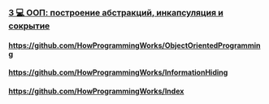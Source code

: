 ### [3 💻 ООП: построение абстракций, инкапсуляция и сокрытие](https://www.youtube.com/watch?v=sQwF6-bYeDM)

#### https://github.com/HowProgrammingWorks/ObjectOrientedProgramming

#### https://github.com/HowProgrammingWorks/InformationHiding

#### https://github.com/HowProgrammingWorks/Index

